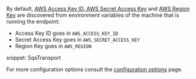 By default, [AWS Access Key ID, AWS Secret Access Key](http://docs.aws.amazon.com/general/latest/gr/aws-sec-cred-types.html#access-keys-and-secret-access-keys) and [AWS Region Key](https://docs.aws.amazon.com/general/latest/gr/rande.html#sqs_region) are discovered from environment variables of the machine that is running the endpoint:
 
 * Access Key ID goes in `AWS_ACCESS_KEY_ID`
 * Secret Access Key goes in `AWS_SECRET_ACCESS_KEY`
 * Region Key goes in `AWS_REGION`
 
snippet: SqsTransport

For more configuration options consult the [configuration options](/transports/sqs/configuration-options.md) page.